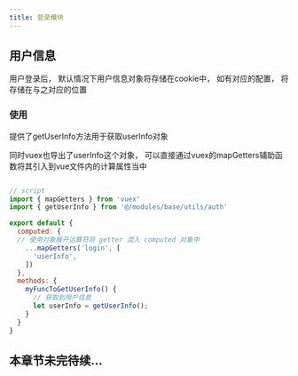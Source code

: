 ```yaml
---
title: 登录模块
---
```


## 用户信息

用户登录后， 默认情况下用户信息对象将存储在cookie中， 如有对应的配置， 将存储在与之对应的位置

### 使用

提供了getUserInfo方法用于获取userInfo对象

同时vuex也导出了userInfo这个对象， 可以直接通过vuex的mapGetters辅助函数将其引入到vue文件内的计算属性当中

```JavaScript

// script
import { mapGetters } from 'vuex'
import { getUserInfo } from '@/modules/base/utils/auth'

export default {
  computed: {
  // 使用对象展开运算符将 getter 混入 computed 对象中
    ...mapGetters('login', [
      'userInfo',
    ])
  },
  methods: {
    myFuncToGetUserInfo() {
      // 获取到用户信息
      let userInfo = getUserInfo();
    }
  }
}
```

## 本章节未完待续...
